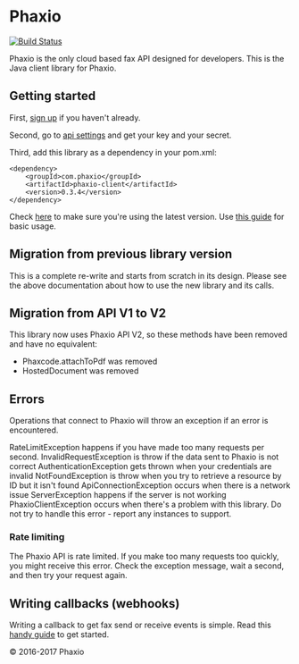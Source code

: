 # Phaxio

[![Build Status](https://travis-ci.org/phaxio/phaxio-java.svg?branch=master)](https://travis-ci.org/phaxio/phaxio-java)

Phaxio is the only cloud based fax API designed for developers. This is the Java client library for Phaxio.

## Getting started

First, [sign up](https://console.phaxio.com/signup) if you haven't already.

Second, go to [api settings](https://console.phaxio.com/apiSettings) and get your key and your secret.

Third, add this library as a dependency in your pom.xml:

    <dependency>
        <groupId>com.phaxio</groupId>
        <artifactId>phaxio-client</artifactId>
        <version>0.3.4</version>
    </dependency>

Check [here](https://mvnrepository.com/artifact/com.phaxio/phaxio-java) to make sure you're using the latest version. Use [this guide](QUICKSTART.md) for basic usage.

## Migration from previous library version

This is a complete re-write and starts from scratch in its design. Please see the above documentation about how to use the new library and its calls.

## Migration from API V1 to V2

This library now uses Phaxio API V2, so these methods have been removed and have no equivalent:

- Phaxcode.attachToPdf was removed
- HostedDocument was removed

## Errors

Operations that connect to Phaxio will throw an exception if an error is encountered.

RateLimitException happens if you have made too many requests per second.
InvalidRequestException is throw if the data sent to Phaxio is not correct
AuthenticationException gets thrown when your credentials are invalid
NotFoundException is throw when you try to retrieve a resource by ID but it isn't found
ApiConnectionException occurs when there is a network issue
ServerException happens if the server is not working
PhaxioClientException occurs when there's a problem with this library. Do not try to handle this error - report any instances
to support.

### Rate limiting

The Phaxio API is rate limited. If you make too many requests too quickly, you might receive this error.
Check the exception message, wait a second, and then try your request again.

## Writing callbacks (webhooks)

Writing a callback to get fax send or receive events is simple. Read this [handy guide](CALLBACKS.md) to get started.

&copy; 2016-2017 Phaxio
